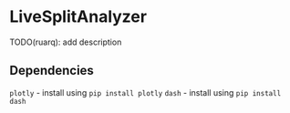 # LiveSplitAnalyzer
TODO(ruarq): add description

## Dependencies
`plotly` - install using `pip install plotly`
`dash` - install using `pip install dash`